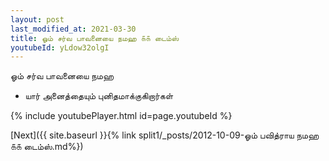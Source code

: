 ```yaml
---
layout: post
last_modified_at: 2021-03-30
title: ஓம் சர்வ பாவனையை நமஹ ௧௧ டைம்ஸ்
youtubeId: yLdow32olgI
---
```

 
 
 ஓம் சர்வ பாவனையை நமஹ  
 
 -  யார் அனைத்தையும் புனிதமாக்குகிறார்கள் 
 
  
 
  
 
 
 
 
 
 


{% include youtubePlayer.html id=page.youtubeId %}
 
[Next]({{ site.baseurl }}{% link  split1/_posts/2012-10-09-ஓம் பவித்ராய நமஹ ௧௧ டைம்ஸ்.md%})
 
